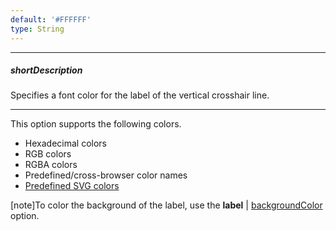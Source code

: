 ```yaml
---
default: '#FFFFFF'
type: String
---
```

---
##### shortDescription
Specifies a font color for the label of the vertical crosshair line.

---
This option supports the following colors.

* Hexadecimal colors
* RGB colors
* RGBA colors
* Predefined/cross-browser color names
* [Predefined SVG colors](https://www.w3.org/TR/SVG/types.html#ColorKeywords)

[note]To color the background of the label, use the **label** | [backgroundColor](/api-reference/20%20Data%20Visualization%20Widgets/dxChart/1%20Configuration/crosshair/verticalLine/label/backgroundColor.md '/Documentation/ApiReference/Data_Visualization_Widgets/dxChart/Configuration/crosshair/verticalLine/label/#backgroundColor') option.
